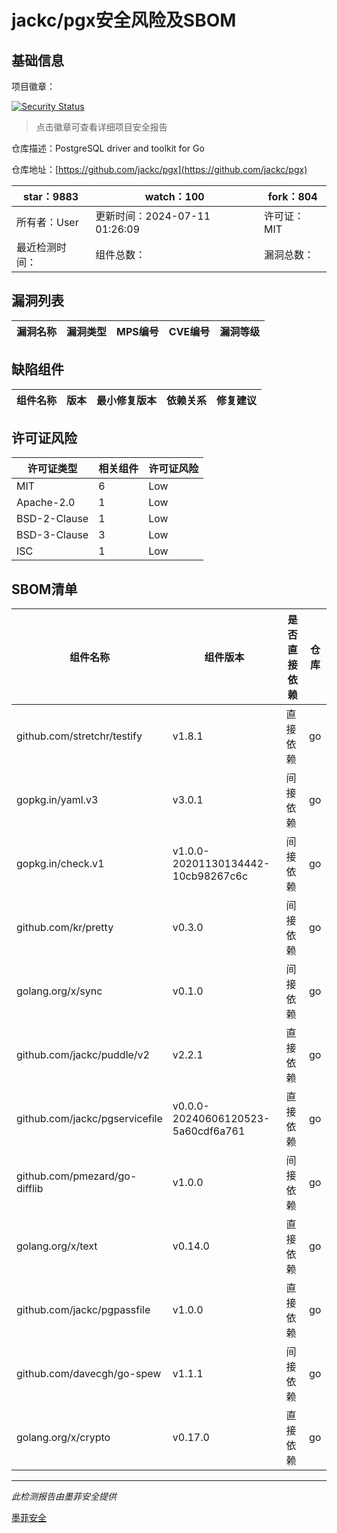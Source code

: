 # jackc/pgx安全风险及SBOM

## 基础信息

项目徽章：

[![Security Status](https://www.murphysec.com/platform3/v31/badge/1811104745820405760.svg)](https://www.murphysec.com/console/report/1701660488165359616/1811104745820405760)

> 点击徽章可查看详细项目安全报告

仓库描述：PostgreSQL driver and toolkit for Go

仓库地址：[https://github.com/jackc/pgx](https://github.com/jackc/pgx)

| star：9883 | watch：100 | fork：804 |
| ----------- | -------------- | ------------ |
| 所有者：User | 更新时间：2024-07-11 01:26:09 | 许可证：MIT |
| 最近检测时间： | 组件总数： | 漏洞总数： |




## 漏洞列表

| 漏洞名称 | 漏洞类型 | MPS编号 | CVE编号 | 漏洞等级 |
| ------- | ------ | ------- | ------ | ----- |





## 缺陷组件

| 组件名称 | 版本 | 最小修复版本 | 依赖关系 | 修复建议 |
| -------- | ---- | ------------ | -------- | -------- |





## 许可证风险

| 许可证类型 | 相关组件 | 许可证风险 |
| ---------- | -------- | ---------- |
|MIT|6|Low|
|Apache-2.0|1|Low|
|BSD-2-Clause|1|Low|
|BSD-3-Clause|3|Low|
|ISC|1|Low|




## SBOM清单

| 组件名称 | 组件版本 | 是否直接依赖 | 仓库 |
| -------- | -------- | ------------ | ---- |
|github.com/stretchr/testify|v1.8.1|直接依赖|go|
|gopkg.in/yaml.v3|v3.0.1|间接依赖|go|
|gopkg.in/check.v1|v1.0.0-20201130134442-10cb98267c6c|间接依赖|go|
|github.com/kr/pretty|v0.3.0|间接依赖|go|
|golang.org/x/sync|v0.1.0|间接依赖|go|
|github.com/jackc/puddle/v2|v2.2.1|直接依赖|go|
|github.com/jackc/pgservicefile|v0.0.0-20240606120523-5a60cdf6a761|直接依赖|go|
|github.com/pmezard/go-difflib|v1.0.0|间接依赖|go|
|golang.org/x/text|v0.14.0|直接依赖|go|
|github.com/jackc/pgpassfile|v1.0.0|直接依赖|go|
|github.com/davecgh/go-spew|v1.1.1|间接依赖|go|
|golang.org/x/crypto|v0.17.0|直接依赖|go|


------

*此检测报告由墨菲安全提供*

[墨菲安全](www.murphysec.com)